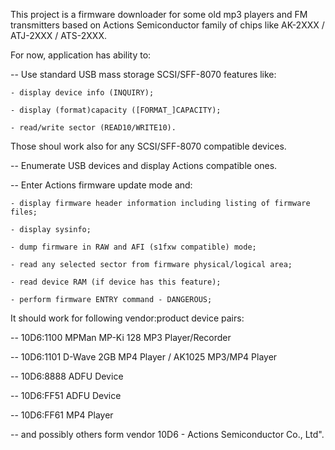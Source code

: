 This project is a firmware downloader for some old mp3 players and FM
transmitters based on Actions Semiconductor family of chips like
AK-2XXX / ATJ-2XXX / ATS-2XXX.


For now, application has ability to:

 -- Use standard USB mass storage SCSI/SFF-8070 features like:

    - display device info (INQUIRY);

    - display (format)capacity ([FORMAT_]CAPACITY);

    - read/write sector (READ10/WRITE10).

   Those shoul work also for any SCSI/SFF-8070 compatible devices.


 -- Enumerate USB devices and display Actions compatible ones.

 -- Enter Actions firmware update mode and:

    - display firmware header information including listing of firmware files;

    - display sysinfo;

    - dump firmware in RAW and AFI (s1fxw compatible) mode;

    - read any selected sector from firmware physical/logical area;

    - read device RAM (if device has this feature);

    - perform firmware ENTRY command - DANGEROUS;



It should work for following vendor:product device pairs:

 -- 10D6:1100  MPMan MP-Ki 128 MP3 Player/Recorder

 -- 10D6:1101  D-Wave 2GB MP4 Player / AK1025 MP3/MP4 Player

 -- 10D6:8888  ADFU Device

 -- 10D6:FF51  ADFU Device

 -- 10D6:FF61  MP4 Player

 -- and possibly others form vendor 10D6 - Actions Semiconductor Co., Ltd".

